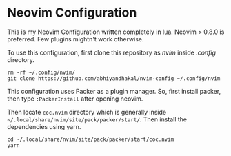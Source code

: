 # Neovim Configuration

This is my Neovim Configuration written completely in lua.
Neovim > 0.8.0 is preferred. Few plugins mightn't work otherwise.

To use this configuration, first clone this repository as _nvim_ inside _.config_ directory.

```clone the repository
rm -rf ~/.config/nvim/
git clone https://github.com/abhiyandhakal/nvim-config ~/.config/nvim
```

This configuration uses Packer as a plugin manager. So, first install packer, then type `:PackerInstall` after opening neovim.

Then locate `coc.nvim` directory which is generally inside `~/.local/share/nvim/site/pack/packer/start/`. Then install the dependencies using yarn.

```setup coc.nvim
cd ~/.local/share/nvim/site/pack/packer/start/coc.nvim
yarn
```
